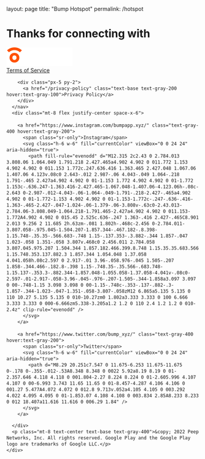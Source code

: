 layout: page
title: "Bump Hotspot"
permalink: /hotspot


  <script src="https://cdn.tailwindcss.com"></script>

  <script>
    tailwind.config = {
      theme: {
        extend: {
          colors: {
            navy: '#0E2D4E',
            blue: '#81C1FF',
            orange: '#FF5000',
            slate: '#F6F9F8',
            'blue-50': '#F0F8FE',
            'navy-hover': '#124881',
            'orange-hover': '#FEF6F1'
          }
        }
      }
    }
  </script>

<!-- Google tag (gtag.js) -->
<script async src="https://www.googletagmanager.com/gtag/js?id=G-7D2Z66R4RY"></script>
<script>
  window.dataLayer = window.dataLayer || [];
  function gtag(){dataLayer.push(arguments);}
  gtag('js', new Date());

  gtag('config', 'G-7D2Z66R4RY');
</script>

<script src="https://unpkg.com/@lottiefiles/lottie-player@latest/dist/lottie-player.js"></script>

</head>

<body class="bg-navy">

  <div class="relative bg-navy">
    <div class="relative mx-auto max-w-7xl py-8 px-4 sm:py-32 sm:px-6 lg:px-8 text-center">
      <lottie-player src="success-bounce.lottie.json" background="transparent"  speed="1"  class="mx-auto" style="width: 300px; height: 300px;" autoplay></lottie-player>
      <h1 class="text-lg font-bold tracking-tight text-white">Thanks for connecting with</h1>
      <img src="bump-logo.svg" class="h-9 mx-auto" alt="bump Logo" />
    </div>
  </div>

  <footer class="bg-navy">
    <div class="mx-auto max-w-7xl overflow-hidden py-12 px-4 sm:px-6 lg:px-8">
      <nav class="-mx-5 -my-2 flex flex-wrap justify-center" aria-label="Footer">
        <div class="px-5 py-2">
          <a href="/terms-of-service" class="text-base text-gray-200 hover:text-gray-100">Terms of Service</a>
        </div>
  
        <div class="px-5 py-2">
          <a href="/privacy-policy" class="text-base text-gray-200 hover:text-gray-100">Privacy Policy</a>
        </div>
      </nav>
      <div class="mt-8 flex justify-center space-x-6">
  
        <a href="https://www.instagram.com/bumpapp.xyz/" class="text-gray-400 hover:text-gray-200">
          <span class="sr-only">Instagram</span>
          <svg class="h-6 w-6" fill="currentColor" viewBox="0 0 24 24" aria-hidden="true">
            <path fill-rule="evenodd" d="M12.315 2c2.43 0 2.784.013 3.808.06 1.064.049 1.791.218 2.427.465a4.902 4.902 0 011.772 1.153 4.902 4.902 0 011.153 1.772c.247.636.416 1.363.465 2.427.048 1.067.06 1.407.06 4.123v.08c0 2.643-.012 2.987-.06 4.043-.049 1.064-.218 1.791-.465 2.427a4.902 4.902 0 01-1.153 1.772 4.902 4.902 0 01-1.772 1.153c-.636.247-1.363.416-2.427.465-1.067.048-1.407.06-4.123.06h-.08c-2.643 0-2.987-.012-4.043-.06-1.064-.049-1.791-.218-2.427-.465a4.902 4.902 0 01-1.772-1.153 4.902 4.902 0 01-1.153-1.772c-.247-.636-.416-1.363-.465-2.427-.047-1.024-.06-1.379-.06-3.808v-.63c0-2.43.013-2.784.06-3.808.049-1.064.218-1.791.465-2.427a4.902 4.902 0 011.153-1.772A4.902 4.902 0 015.45 2.525c.636-.247 1.363-.416 2.427-.465C8.901 2.013 9.256 2 11.685 2h.63zm-.081 1.802h-.468c-2.456 0-2.784.011-3.807.058-.975.045-1.504.207-1.857.344-.467.182-.8.398-1.15.748-.35.35-.566.683-.748 1.15-.137.353-.3.882-.344 1.857-.047 1.023-.058 1.351-.058 3.807v.468c0 2.456.011 2.784.058 3.807.045.975.207 1.504.344 1.857.182.466.399.8.748 1.15.35.35.683.566 1.15.748.353.137.882.3 1.857.344 1.054.048 1.37.058 4.041.058h.08c2.597 0 2.917-.01 3.96-.058.976-.045 1.505-.207 1.858-.344.466-.182.8-.398 1.15-.748.35-.35.566-.683.748-1.15.137-.353.3-.882.344-1.857.048-1.055.058-1.37.058-4.041v-.08c0-2.597-.01-2.917-.058-3.96-.045-.976-.207-1.505-.344-1.858a3.097 3.097 0 00-.748-1.15 3.098 3.098 0 00-1.15-.748c-.353-.137-.882-.3-1.857-.344-1.023-.047-1.351-.058-3.807-.058zM12 6.865a5.135 5.135 0 110 10.27 5.135 5.135 0 010-10.27zm0 1.802a3.333 3.333 0 100 6.666 3.333 3.333 0 000-6.666zm5.338-3.205a1.2 1.2 0 110 2.4 1.2 1.2 0 010-2.4z" clip-rule="evenodd" />
          </svg>
        </a>
  
        <a href="https://www.twitter.com/bump_xyz/" class="text-gray-400 hover:text-gray-200">
          <span class="sr-only">Twitter</span>
          <svg class="h-6 w-6" fill="currentColor" viewBox="0 0 24 24" aria-hidden="true">
            <path d="M8.29 20.251c7.547 0 11.675-6.253 11.675-11.675 0-.178 0-.355-.012-.53A8.348 8.348 0 0022 5.92a8.19 8.19 0 01-2.357.646 4.118 4.118 0 001.804-2.27 8.224 8.224 0 01-2.605.996 4.107 4.107 0 00-6.993 3.743 11.65 11.65 0 01-8.457-4.287 4.106 4.106 0 001.27 5.477A4.072 4.072 0 012.8 9.713v.052a4.105 4.105 0 003.292 4.022 4.095 4.095 0 01-1.853.07 4.108 4.108 0 003.834 2.85A8.233 8.233 0 012 18.407a11.616 11.616 0 006.29 1.84" />
          </svg>
        </a>
        
<!--
        <a href="#" class="text-gray-400 hover:text-gray-500">
          <span class="sr-only">Facebook</span>
          <svg class="h-6 w-6" fill="currentColor" viewBox="0 0 24 24" aria-hidden="true">
            <path fill-rule="evenodd" d="M22 12c0-5.523-4.477-10-10-10S2 6.477 2 12c0 4.991 3.657 9.128 8.438 9.878v-6.987h-2.54V12h2.54V9.797c0-2.506 1.492-3.89 3.777-3.89 1.094 0 2.238.195 2.238.195v2.46h-1.26c-1.243 0-1.63.771-1.63 1.562V12h2.773l-.443 2.89h-2.33v6.988C18.343 21.128 22 16.991 22 12z" clip-rule="evenodd" />
          </svg>
        </a>
  
        <a href="#" class="text-gray-400 hover:text-gray-500">
          <span class="sr-only">GitHub</span>
          <svg class="h-6 w-6" fill="currentColor" viewBox="0 0 24 24" aria-hidden="true">
            <path fill-rule="evenodd" d="M12 2C6.477 2 2 6.484 2 12.017c0 4.425 2.865 8.18 6.839 9.504.5.092.682-.217.682-.483 0-.237-.008-.868-.013-1.703-2.782.605-3.369-1.343-3.369-1.343-.454-1.158-1.11-1.466-1.11-1.466-.908-.62.069-.608.069-.608 1.003.07 1.531 1.032 1.531 1.032.892 1.53 2.341 1.088 2.91.832.092-.647.35-1.088.636-1.338-2.22-.253-4.555-1.113-4.555-4.951 0-1.093.39-1.988 1.029-2.688-.103-.253-.446-1.272.098-2.65 0 0 .84-.27 2.75 1.026A9.564 9.564 0 0112 6.844c.85.004 1.705.115 2.504.337 1.909-1.296 2.747-1.027 2.747-1.027.546 1.379.202 2.398.1 2.651.64.7 1.028 1.595 1.028 2.688 0 3.848-2.339 4.695-4.566 4.943.359.309.678.92.678 1.855 0 1.338-.012 2.419-.012 2.747 0 .268.18.58.688.482A10.019 10.019 0 0022 12.017C22 6.484 17.522 2 12 2z" clip-rule="evenodd" />
          </svg>
        </a>
  
        <a href="#" class="text-gray-400 hover:text-gray-500">
          <span class="sr-only">Dribbble</span>
          <svg class="h-6 w-6" fill="currentColor" viewBox="0 0 24 24" aria-hidden="true">
            <path fill-rule="evenodd" d="M12 2C6.48 2 2 6.48 2 12s4.48 10 10 10c5.51 0 10-4.48 10-10S17.51 2 12 2zm6.605 4.61a8.502 8.502 0 011.93 5.314c-.281-.054-3.101-.629-5.943-.271-.065-.141-.12-.293-.184-.445a25.416 25.416 0 00-.564-1.236c3.145-1.28 4.577-3.124 4.761-3.362zM12 3.475c2.17 0 4.154.813 5.662 2.148-.152.216-1.443 1.941-4.48 3.08-1.399-2.57-2.95-4.675-3.189-5A8.687 8.687 0 0112 3.475zm-3.633.803a53.896 53.896 0 013.167 4.935c-3.992 1.063-7.517 1.04-7.896 1.04a8.581 8.581 0 014.729-5.975zM3.453 12.01v-.26c.37.01 4.512.065 8.775-1.215.25.477.477.965.694 1.453-.109.033-.228.065-.336.098-4.404 1.42-6.747 5.303-6.942 5.629a8.522 8.522 0 01-2.19-5.705zM12 20.547a8.482 8.482 0 01-5.239-1.8c.152-.315 1.888-3.656 6.703-5.337.022-.01.033-.01.054-.022a35.318 35.318 0 011.823 6.475 8.4 8.4 0 01-3.341.684zm4.761-1.465c-.086-.52-.542-3.015-1.659-6.084 2.679-.423 5.022.271 5.314.369a8.468 8.468 0 01-3.655 5.715z" clip-rule="evenodd" />
          </svg>
        </a>-->
      </div>
      <p class="mt-8 text-center text-base text-gray-400">&copy; 2022 Peep Networks, Inc. All rights reserved. Google Play and the Google Play logo are trademarks of Google LLC.</p>
    </div>
  </footer>


<script src="https://cdn.jsdelivr.net/npm/tw-elements/dist/js/index.min.js"></script>
<script>
  window.intercomSettings = {
    api_base: "https://api-iam.intercom.io",
    app_id: "if0gtbde"
  };
</script>

<script>
// We pre-filled your app ID in the widget URL: 'https://widget.intercom.io/widget/if0gtbde'
(function(){var w=window;var ic=w.Intercom;if(typeof ic==="function"){ic('reattach_activator');ic('update',w.intercomSettings);}else{var d=document;var i=function(){i.c(arguments);};i.q=[];i.c=function(args){i.q.push(args);};w.Intercom=i;var l=function(){var s=d.createElement('script');s.type='text/javascript';s.async=true;s.src='https://widget.intercom.io/widget/if0gtbde';var x=d.getElementsByTagName('script')[0];x.parentNode.insertBefore(s,x);};if(document.readyState==='complete'){l();}else if(w.attachEvent){w.attachEvent('onload',l);}else{w.addEventListener('load',l,false);}}})();
</script>


